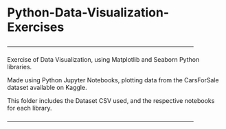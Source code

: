 # Python-Data-Visualization-Exercises

———————————————————————————————
  
Exercise of Data Visualization, using Matplotlib and Seaborn Python libraries. 
  
Made using Python Jupyter Notebooks, plotting data from the CarsForSale dataset available on Kaggle.

This folder includes the Dataset CSV used, and the respective notebooks for each library.
  
  ———————————————————————————————
